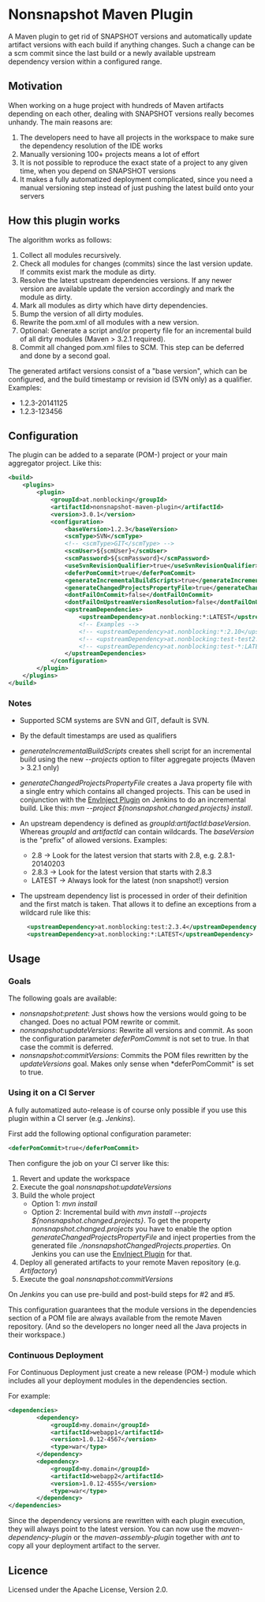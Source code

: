 Nonsnapshot Maven Plugin
========================

A Maven plugin to get rid of SNAPSHOT versions and automatically update artifact versions with each build if anything changes.
Such a change can be a scm commit since the last build or a newly available upstream dependency version within a configured range.

Motivation
----------

When working on a huge project with hundreds of Maven artifacts depending on each other, 
dealing with SNAPSHOT versions really becomes unhandy. The main reasons are:

1. The developers need to have all projects in the workspace to make sure the dependency resolution of the IDE works
2. Manually versioning 100+ projects means a lot of effort
3. It is not possible to reproduce the exact state of a project to any given time, when you depend on SNAPSHOT versions
4. It makes a fully automatized deployment complicated, since you need a manual versioning step instead of just pushing the latest build onto your servers

How this plugin works
---------------------

The algorithm works as follows:

1. Collect all modules recursively.
2. Check all modules for changes (commits) since the last version update. If commits exist mark the module as dirty.
3. Resolve the latest upstream dependencies versions. If any newer version are available update the version accordingly
    and mark the module as dirty.
4. Mark all modules as dirty which have dirty dependencies.
5. Bump the version of all dirty modules.
6. Rewrite the pom.xml of all modules with a new version.
7. Optional: Generate a script and/or property file for an incremental build of all dirty modules (Maven > 3.2.1 required).
8. Commit all changed pom.xml files to SCM. This step can be deferred and done by a second goal.

The generated artifact versions consist of a "base version", which can be configured,
and the build timestamp or revision id (SVN only) as a qualifier. Examples:

* 1.2.3-20141125
* 1.2.3-123456

Configuration
-------------

The plugin can be added to a separate (POM-) project or your main aggregator project. Like this:

```xml
<build>
	<plugins>
		<plugin>
			<groupId>at.nonblocking</groupId>
			<artifactId>nonsnapshot-maven-plugin</artifactId>
			<version>3.0.1</version>
			<configuration>
				<baseVersion>1.2.3</baseVersion>
				<scmType>SVN</scmType>
				<!-- <scmType>GIT</scmType> -->
				<scmUser>${scmUser}</scmUser>
				<scmPassword>${scmPassword}</scmPassword>
				<useSvnRevisionQualifier>true</useSvnRevisionQualifier>
				<deferPomCommit>true</deferPomCommit>
				<generateIncrementalBuildScripts>true</generateIncrementalBuildScripts>
				<generateChangedProjectsPropertyFile>true</generateChangedProjectsPropertyFile>
				<dontFailOnCommit>false</dontFailOnCommit>
				<dontFailOnUpstreamVersionResolution>false</dontFailOnUpstreamVersionResolution>
				<upstreamDependencies>
					<upstreamDependency>at.nonblocking:*:LATEST</upstreamDependency>
					<!-- Examples -->
					<!-- <upstreamDependency>at.nonblocking:*:2.10</upstreamDependency> -->
					<!-- <upstreamDependency>at.nonblocking:test-test2:2.10.3</upstreamDependency>-->
					<!-- <upstreamDependency>at.nonblocking:test-*:LATEST</upstreamDependency>-->
				</upstreamDependencies>
			</configuration>
		</plugin>
	</plugins>
</build>

```

### Notes

* Supported SCM systems are SVN and GIT, default is SVN.
* By the default timestamps are used as qualifiers
* *generateIncrementalBuildScripts* creates shell script for an incremental build using the new *--projects* option
  to filter aggregate projects (Maven > 3.2.1 only)
* *generateChangedProjectsPropertyFile* creates a Java property file with a single entry which contains all changed projects.
  This can be used in conjunction with the [EnvInject Plugin](https://wiki.jenkins-ci.org/display/JENKINS/EnvInject+Plugin) on Jenkins to do an incremental build. Like this:
  *mvn --project ${nonsnapshot.changed.projects} install*.
* An upstream dependency is defined as *groupId:artifactId:baseVersion*. Whereas *groupId* and *artifactId* can contain
   wildcards. The *baseVersion* is the "prefix" of allowed versions. Examples:
    * 2.8 -> Look for the latest version that starts with 2.8, e.g. 2.8.1-20140203
    * 2.8.3 -> Look for the latest version that starts with 2.8.3
    * LATEST -> Always look for the latest (non snapshot!) version
* The upstream dependency list is processed in order of their definition and the first match is taken. That allows
  it to define an exceptions from a wildcard rule like this:

  ```xml
  	<upstreamDependency>at.nonblocking:test:2.3.4</upstreamDependency>
  	<upstreamDependency>at.nonblocking:*:LATEST</upstreamDependency>
  ```

Usage
-----

### Goals

The following goals are available:

* *nonsnapshot:pretent*: Just shows how the versions would going to be changed. Does no actual POM rewrite or commit.
* *nonsnapshot:updateVersions*: Rewrite all versions and commit. As soon the configuration parameter *deferPomCommit* is not set to true. In that case the commit is deferred.
* *nonsnapshot:commitVersions*: Commits the POM files rewritten by the *updateVersions* goal. Makes only sense when *deferPomCommit" is set to true.

### Using it on a CI Server

A fully automatized auto-release is of course only possible if you use this plugin within a CI server (e.g. *Jenkins*).

First add the following optional configuration parameter:

```xml
<deferPomCommit>true</deferPomCommit>
```

Then configure the job on your CI server like this:

1. Revert and update the workspace
2. Execute the goal *nonsnapshot:updateVersions*
3. Build the whole project
    * Option 1: *mvn install*
    * Option 2: Incremental build with *mvn install --projects ${nonsnapshot.changed.projects}*.
      To get the property *nonsnapshot.changed.projects* you have to enable the option *generateChangedProjectsPropertyFile*
      and inject properties from the generated file *./nonsnapshotChangedProjects.properties*.
      On Jenkins you can use the [EnvInject Plugin](https://wiki.jenkins-ci.org/display/JENKINS/EnvInject+Plugin) for that.
4. Deploy all generated artifacts to your remote Maven repository (e.g. *Artifactory*)
5. Execute the goal *nonsnapshot:commitVersions*

On *Jenkins* you can use pre-build and post-build steps for #2 and #5.

This configuration guarantees that the module versions in the dependencies section of a POM file are always available from the remote Maven repository.
(And so the developers no longer need all the Java projects in their workspace.)

### Continuous Deployment

For Continuous Deployment just create a new release (POM-) module which includes
all your deployment modules in the dependencies section.

For example:

```xml
<dependencies>
		<dependency>
			<groupId>my.domain</groupId>
			<artifactId>webapp1</artifactId>
			<version>1.0.12-4567</version>
			<type>war</type>
		</dependency>
		<dependency>
			<groupId>my.domain</groupId>
			<artifactId>webapp2</artifactId>
			<version>1.0.12-4555</version>
			<type>war</type>
		</dependency>
</dependencies>
```

Since the dependency versions are rewritten with each plugin execution, they will always point to the latest version.
You can now use the *maven-dependency-plugin* or the *maven-assembly-plugin* together with *ant* to copy all your deployment
artifact to the server.

Licence
-------

Licensed under the Apache License, Version 2.0.


